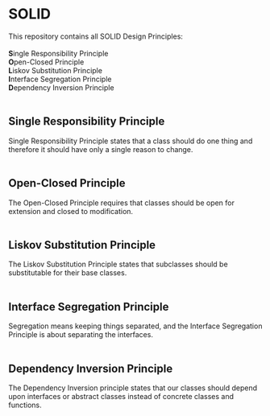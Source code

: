 # SOLID
This repository contains all SOLID Design Principles:
<br>
<br>
<b>S</b>ingle Responsibility Principle
<br>
<b>O</b>pen-Closed Principle
<br>
<b>L</b>iskov Substitution Principle
<br>
<b>I</b>nterface Segregation Principle
<br>
<b>D</b>ependency Inversion Principle
<br>
<br>
## Single Responsibility Principle
Single Responsibility Principle states that a class should do one thing and therefore it should have only a single reason to change.
<br>
<br>
## Open-Closed Principle
The Open-Closed Principle requires that classes should be open for extension and closed to modification.
<br>
<br>
## Liskov Substitution Principle
The Liskov Substitution Principle states that subclasses should be substitutable for their base classes.
<br>
<br>
## Interface Segregation Principle
Segregation means keeping things separated, and the Interface Segregation Principle is about separating the interfaces.
<br>
<br>
## Dependency Inversion Principle
The Dependency Inversion principle states that our classes should depend upon interfaces or abstract classes instead of concrete classes and functions.
